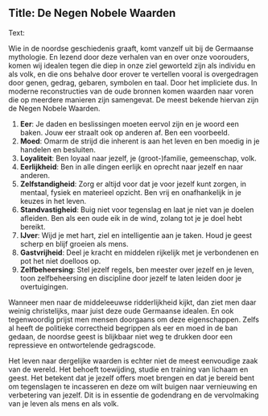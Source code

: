 Title: De Negen Nobele Waarden
----
Text:


Wie in de noordse geschiedenis graaft, komt vanzelf uit bij de Germaanse mythologie. En lezend door deze verhalen van en over onze voorouders, komen wij idealen tegen die diep in onze ziel geworteld zijn als individu en als volk, en die ons behalve door erover te vertellen vooral is overgedragen door genen, gedrag, gebaren, symbolen en taal. Door het impliciete dus. In moderne reconstructies van de oude bronnen komen waarden naar voren die op meerdere manieren zijn samengevat. De meest bekende hiervan zijn de Negen Nobele Waarden.

1. **Eer**: Je daden en beslissingen moeten eervol zijn en je woord een baken. Jouw eer straalt ook op anderen af. Ben een voorbeeld.
1. **Moed**: Omarm de strijd die inherent is aan het leven en ben moedig in je handelen en besluiten.
1. **Loyaliteit**: Ben loyaal naar jezelf, je (groot-)familie, gemeenschap, volk.
1. **Eerlijkheid**: Ben in alle dingen eerlijk en oprecht naar jezelf en naar anderen.
1. **Zelfstandigheid**: Zorg er altijd voor dat je voor jezelf kunt zorgen, in mentaal, fysiek en materieel opzicht. Ben vrij  en onafhankelijk in je keuzes in het leven.
1. **Standvastigheid**: Buig niet voor tegenslag en laat je niet van je doelen afleiden. Ben als een oude eik in de wind, zolang tot je je doel hebt bereikt.
1. **IJver**: Wijd je met hart, ziel en intelligentie aan je taken. Houd je geest scherp en blijf groeien als mens.
1. **Gastvrijheid**: Deel je kracht en middelen rijkelijk met je verbondenen en pot het niet doelloos op.
1. **Zelfbeheersing**: Stel jezelf regels, ben meester over jezelf en je leven, toon zelfbeheersing en discipline door jezelf te laten leiden door je overtuigingen.

Wanneer men naar de middeleeuwse ridderlijkheid kijkt, dan ziet men daar weinig christelijks, maar juist deze oude Germaanse idealen. En ook tegenwoordig prijst men mensen doorgaans om deze eigenschappen. Zelfs al heeft de politieke correctheid begrippen als eer en moed in de ban gedaan, de noordse geest is blijkbaar niet weg te drukken door een repressieve en ontwortelende gedragscode.

Het leven naar dergelijke waarden is echter niet de meest eenvoudige zaak van de wereld. Het behoeft toewijding, studie en training van lichaam en geest. Het betekent dat je jezelf offers moet brengen en dat je bereid bent om tegenslagen te incasseren en deze om wilt buigen naar vernieuwing en verbetering van jezelf. Dit is in essentie de godendrang en de vervolmaking van je leven als mens en als volk.